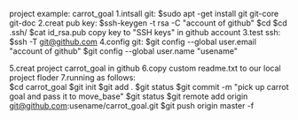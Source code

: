 project example: carrot_goal
1.intsall git:
	      $sudo apt -get install git git-core git-doc​
2.creat pub key:
	      $ssh-keygen -t rsa -C "account of github"
	      $cd 
	      $cd .ssh/
	      $cat id_rsa.pub
	   copy key to "SSH keys" in github account
3.test ssh:
	   $ssh -T git@github.com
4.config git:
	    $git config --global user.email "account of github"
	    $git config --global user.name "usename"
	      
5.creat project carrot_goal in github
6.copy custom readme.txt to our local project floder
7.running as follows:				
		    $cd carrot_goal
		    $git init
		    $git add .
		    $git status
		    $git commit -m "pick up carrot goal and pass it to move_base"
		    $git status
		    $git remote add origin git@github.com:usename/carrot_goal.git
		    $git push origin master -f
